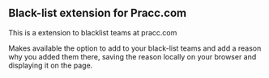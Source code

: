 ## Black-list extension for Pracc.com

This is a extension to blacklist teams at pracc.com

Makes available the option to add to your black-list teams and add a reason why you added them there, saving the reason locally on your browser and displaying it on the page.
